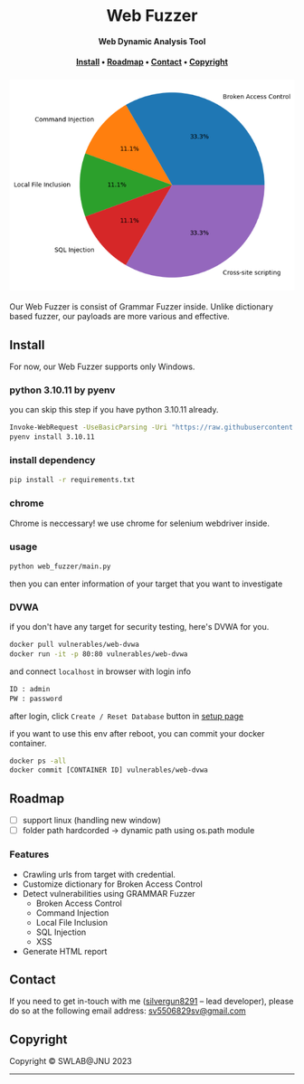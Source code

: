 <div align="center">
    <h1>
        Web Fuzzer
    </h1>
    <h4><b>Web Dynamic Analysis Tool</b></h4>
    <h4>
        <a href="#install">Install</a>
        •
        <a href="#roadmap">Roadmap</a>
        •
        <a href="#contact">Contact</a>
        •
        <a href="#copyright">Copyright</a>
    </h4>
    
### ![chart](./test/example/dvwa/vulnerability_chart.png)

</div>

Our Web Fuzzer is consist of Grammar Fuzzer inside. 
Unlike dictionary based fuzzer, our payloads are more various and effective.

## Install
For now, our Web Fuzzer supports only Windows.

### python 3.10.11 by pyenv
you can skip this step if you have python 3.10.11 already.
```sh
Invoke-WebRequest -UseBasicParsing -Uri "https://raw.githubusercontent.com/pyenv-win/pyenv-win/master/pyenv-win/install-pyenv-win.ps1" -OutFile "./install-pyenv-win.ps1"; &"./install-pyenv-win.ps1"
pyenv install 3.10.11 
```

### install dependency

```sh 
pip install -r requirements.txt
```

### chrome

Chrome is neccessary! we use chrome for selenium webdriver inside.

### usage

```sh
python web_fuzzer/main.py
```
then you can enter information of your target that you want to investigate

### DVWA
if you don't have any target for security testing, here's DVWA for you.


```sh
docker pull vulnerables/web-dvwa
docker run -it -p 80:80 vulnerables/web-dvwa
```
and connect `localhost` in browser with login info

```sh
ID : admin
PW : password
```
after login, click `Create / Reset Database` button in [setup page](http://localhost/setup.php)

if you want to use this env after reboot, you can commit your docker container.

```sh
docker ps -all
docker commit [CONTAINER ID] vulnerables/web-dvwa
```

## Roadmap

- [ ] support linux (handling new window)
- [ ] folder path hardcorded -> dynamic path using os.path module

### Features

* Crawling urls from target with credential.
* Customize dictionary for Broken Access Control
* Detect vulnerabilities using GRAMMAR Fuzzer
    * Broken Access Control
    * Command Injection
    * Local File Inclusion
    * SQL Injection
    * XSS
* Generate HTML report

## Contact

If you need to get in-touch with me ([silvergun8291](https://github.com/silvergun8291) – lead developer), please do so at the following email address: sv5506829sv@gmail.com

## Copyright

Copyright © SWLAB@JNU 2023

---